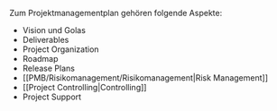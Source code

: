 Zum Projektmanagementplan gehören folgende Aspekte:
- Vision und Golas
- Deliverables
- Project Organization
- Roadmap
- Release Plans
- [[PMB/Risikomanagement/Risikomanagement|Risk Management]]
- [[Project Controlling|Controlling]]
- Project Support